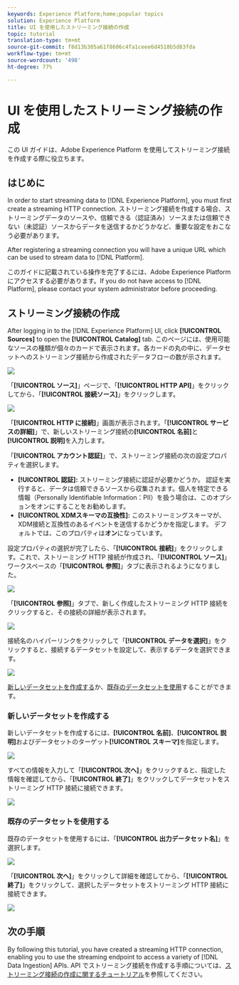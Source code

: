 ```yaml
---
keywords: Experience Platform;home;popular topics
solution: Experience Platform
title: UI を使用したストリーミング接続の作成
topic: tutorial
translation-type: tm+mt
source-git-commit: f8d13b305a61f8606c4fa1ceee6d4518b5d83fda
workflow-type: tm+mt
source-wordcount: '498'
ht-degree: 77%

---
```



# UI を使用したストリーミング接続の作成

この UI ガイドは、Adobe Experience Platform を使用してストリーミング接続を作成する際に役立ちます。

## はじめに

In order to start streaming data to [!DNL Experience Platform], you must first create a streaming HTTP connection. ストリーミング接続を作成する場合、ストリーミングデータのソースや、信頼できる（認証済み）ソースまたは信頼できない（未認証）ソースからデータを送信するかどうかなど、重要な設定をおこなう必要があります。

After registering a streaming connection you will have a unique URL which can be used to stream data to [!DNL Platform].

このガイドに記載されている操作を完了するには、Adobe Experience Platform にアクセスする必要があります。If you do not have access to [!DNL Platform], please contact your system administrator before proceeding.

## ストリーミング接続の作成

After logging in to the [!DNL Experience Platform] UI, click **[!UICONTROL Sources]** to open the **[!UICONTROL Catalog]** tab. このページには、使用可能なソースの種類が個々のカードで表示されます。各カードの丸の中に、データセットへのストリーミング接続から作成されたデータフローの数が示されます。

![](../images/streaming-ingestion/ui/click-sources.png)

「**[!UICONTROL ソース]**」ページで、「**[!UICONTROL HTTP API]**」をクリックしてから、「**[!UICONTROL 接続ソース]**」をクリックします。

![](../images/streaming-ingestion/ui/click-connect-source.png)

「**[!UICONTROL HTTP に接続]**」画面が表示されます。「**[!UICONTROL サービスの詳細]**」で、新しいストリーミング接続の&#x200B;**[!UICONTROL 名前]**&#x200B;と&#x200B;**[!UICONTROL 説明]**&#x200B;を入力します。

「**[!UICONTROL アカウント認証]**」で、ストリーミング接続の次の設定プロパティを選択します。

- **[!UICONTROL 認証]:** ストリーミング接続に認証が必要かどうか。 認証を実行すると、データは信頼できるソースから収集されます。個人を特定できる情報（Personally Identifiable Information：PII）を扱う場合は、このオプションをオンにすることをお勧めします。
- **[!UICONTROL XDMスキーマの互換性]:** このストリーミングスキーマが、XDM接続と互換性のあるイベントを送信するかどうかを指定します。 デフォルトでは、このプロパティは&#x200B;**オン**&#x200B;になっています。

設定プロパティの選択が完了したら、「**[!UICONTROL 接続]**」をクリックします。これで、ストリーミング HTTP 接続が作成され、「**[!UICONTROL ソース]**」ワークスペースの「**[!UICONTROL 参照]**」タブに表示されるようになりました。

![](../images/streaming-ingestion/ui/http-sources-details.png)

「**[!UICONTROL 参照]**」タブで、新しく作成したストリーミング HTTP 接続をクリックすると、その接続の詳細が表示されます。

![](../images/streaming-ingestion/ui/browse-sources.png)

接続名のハイパーリンクをクリックして「**[!UICONTROL データを選択]**」をクリックすると、接続するデータセットを設定して、表示するデータを選択できます。

![](../images/streaming-ingestion/ui/select-data.png)

[新しいデータセットを作成する](#create-a-new-dataset)か、[既存のデータセットを使用](#use-an-existing-dataset)することができます。

### 新しいデータセットを作成する

新しいデータセットを作成するには、**[!UICONTROL 名前]**、**[!UICONTROL 説明]**&#x200B;およびデータセットのターゲット&#x200B;**[!UICONTROL スキーマ]**&#x200B;を指定します。

![](../images/streaming-ingestion/ui/create-new-dataset.png)

すべての情報を入力して「**[!UICONTROL 次へ]**」をクリックすると、指定した情報を確認してから、「**[!UICONTROL 終了]**」をクリックしてデータセットをストリーミング HTTP 接続に接続できます。

![](../images/streaming-ingestion/ui/review-create-new-dataset.png)

### 既存のデータセットを使用する

既存のデータセットを使用するには、「**[!UICONTROL 出力データセット名]**」を選択します。

![](../images/streaming-ingestion/ui/use-existing-dataset.png)

「**[!UICONTROL 次へ]**」をクリックして詳細を確認してから、「**[!UICONTROL 終了]**」をクリックして、選択したデータセットをストリーミング HTTP 接続に接続できます。

![](../images/streaming-ingestion/ui/review-existing-dataset.png)

## 次の手順

By following this tutorial, you have created a streaming HTTP connection, enabling you to use the streaming endpoint to access a variety of [!DNL Data Ingestion] APIs. API でストリーミング接続を作成する手順については、[ストリーミング接続の作成に関するチュートリアル](../tutorials/create-streaming-connection.md)を参照してください。
